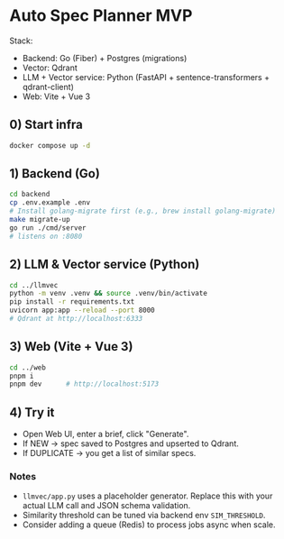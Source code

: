 # Auto Spec Planner MVP

Stack:
- Backend: Go (Fiber) + Postgres (migrations)
- Vector: Qdrant
- LLM + Vector service: Python (FastAPI + sentence-transformers + qdrant-client)
- Web: Vite + Vue 3

## 0) Start infra
```bash
docker compose up -d
```

## 1) Backend (Go)
```bash
cd backend
cp .env.example .env
# Install golang-migrate first (e.g., brew install golang-migrate)
make migrate-up
go run ./cmd/server
# listens on :8080
```

## 2) LLM & Vector service (Python)
```bash
cd ../llmvec
python -m venv .venv && source .venv/bin/activate
pip install -r requirements.txt
uvicorn app:app --reload --port 8000
# Qdrant at http://localhost:6333
```

## 3) Web (Vite + Vue 3)
```bash
cd ../web
pnpm i
pnpm dev      # http://localhost:5173
```

## 4) Try it
- Open Web UI, enter a brief, click "Generate".
- If NEW -> spec saved to Postgres and upserted to Qdrant.
- If DUPLICATE -> you get a list of similar specs.

### Notes
- `llmvec/app.py` uses a placeholder generator. Replace this with your actual LLM call and JSON schema validation.
- Similarity threshold can be tuned via backend env `SIM_THRESHOLD`.
- Consider adding a queue (Redis) to process jobs async when scale.
